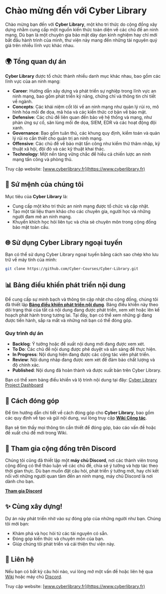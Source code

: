 # Chào mừng đến với Cyber Library

Chào mừng bạn đến với **Cyber Library**, một kho tri thức do cộng đồng xây dựng nhằm cung cấp một nguồn kiến thức toàn diện về các chủ đề an ninh mạng. Dù bạn là một chuyên gia bảo mật dày dạn kinh nghiệm hay chỉ mới bắt đầu hành trình của mình, thư viện này mang đến những tài nguyên quý giá trên nhiều lĩnh vực khác nhau.

## 🌍 Tổng quan dự án

**Cyber Library** được tổ chức thành nhiều danh mục khác nhau, bao gồm các lĩnh vực của an ninh mạng:

- **Career**: Hướng dẫn xây dựng và phát triển sự nghiệp trong lĩnh vực an ninh mạng, bao gồm phát triển kỹ năng, chứng chỉ và thông tin chi tiết về ngành.
- **Concepts**: Các khái niệm cốt lõi về an ninh mạng như quản lý rủi ro, mô hình hóa mối đe dọa, mã hóa và các kiến thức cơ bản về bảo mật.
- **Defensive**: Các chủ đề liên quan đến bảo vệ hệ thống và mạng, như phản ứng sự cố, săn lùng mối đe dọa, SIEM, EDR và các hoạt động đội xanh.
- **Governance**: Bao gồm tuân thủ, các khung quy định, kiểm toán và quản lý rủi ro cần thiết cho quản trị an ninh mạng.
- **Offensive**: Các chủ đề về bảo mật tấn công như kiểm thử thâm nhập, kỹ thuật xã hội, đội đỏ và các kỹ thuật khai thác.
- **Technology**: Một nền tảng vững chắc để hiểu cả chiến lược an ninh mạng tấn công và phòng thủ.

Truy cập website: [www.cyberlibrary.fr](https://www.cyberlibrary.fr)

## 🎯 Sứ mệnh của chúng tôi

Mục tiêu của **Cyber Library** là:
- Cung cấp một kho tri thức an ninh mạng được tổ chức và cập nhật.
- Tạo một tài liệu tham khảo cho các chuyên gia, người học và những người đam mê an ninh mạng.
- Khuyến khích học hỏi liên tục và chia sẻ chuyên môn trong cộng đồng bảo mật toàn cầu.

## 🌐 Sử dụng Cyber Library ngoại tuyến

Bạn có thể sử dụng Cyber Library ngoại tuyến bằng cách sao chép kho lưu trữ về máy tính của mình:

```bash
git clone https://github.com/Cyber-Courses/Cyber-Library.git
```

## 📊 Bảng điều khiển phát triển nội dung

Để cung cấp sự minh bạch và thông tin cập nhật cho cộng đồng, chúng tôi đã thiết lập **[Bảng điều khiển phát triển nội dung](https://github.com/orgs/Cyber-Courses/projects/1)**. Bảng điều khiển này theo dõi trạng thái của tất cả nội dung đang được phát triển, xem xét hoặc lên kế hoạch phát hành trong tương lai. Tại đây, bạn có thể xem những gì đang được tiến hành, sắp ra mắt và những nơi bạn có thể đóng góp.

### Quy trình dự án

- **Backlog**: Ý tưởng hoặc đề xuất nội dung mới đang được xem xét.
- **To Do**: Các chủ đề nội dung được phê duyệt và sẵn sàng để thực hiện.
- **In Progress**: Nội dung hiện đang được các cộng tác viên phát triển.
- **Review**: Nội dung nháp đang được xem xét để đảm bảo chất lượng và độ chính xác.
- **Published**: Nội dung đã hoàn thành và được xuất bản trên Cyber Library.

Bạn có thể xem bảng điều khiển và lộ trình nội dung tại đây: [Cyber Library Project Dashboard](https://github.com/orgs/Cyber-Courses/projects/1)

## 📄 Cách đóng góp

Để tìm hướng dẫn chi tiết về cách đóng góp cho **Cyber Library**, bao gồm các quy định về tạo và gửi nội dung, vui lòng truy cập **[Wiki Cộng tác](https://github.com/Cyber-Courses/Cyber-Library/wiki)**.

Bạn sẽ tìm thấy mọi thông tin cần thiết để đóng góp, báo cáo vấn đề hoặc đề xuất chủ đề mới trong Wiki.

## 💬 Tham gia cộng đồng trên Discord

Chúng tôi cũng đã thiết lập một **máy chủ Discord**, nơi các thành viên trong cộng đồng có thể thảo luận về các chủ đề, chia sẻ ý tưởng và hợp tác theo thời gian thực. Dù bạn muốn đặt câu hỏi, phát triển ý tưởng mới, hay chỉ kết nối với những người quan tâm đến an ninh mạng, máy chủ Discord là nơi dành cho bạn.

**[Tham gia Discord](https://discord.gg/a9XwRKxdHf)**

## ✨ Cùng xây dựng!

Dự án này phát triển nhờ vào sự đóng góp của những người như bạn. Chúng tôi mời bạn:
- Khám phá và học hỏi từ các tài nguyên có sẵn.
- Đóng góp kiến thức và chuyên môn của bạn.
- Giúp chúng tôi phát triển và cải thiện thư viện này.

## 📧 Liên hệ

Nếu bạn có bất kỳ câu hỏi nào, vui lòng mở một vấn đề hoặc liên hệ qua [Wiki](https://github.com/Cyber-Courses/Cyber-Library/wiki) hoặc máy chủ [Discord](https://discord.gg/a9XwRKxdHf).

Truy cập website: [www.cyberlibrary.fr](https://www.cyberlibrary.fr)
